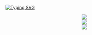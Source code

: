 [![Typing SVG](https://readme-typing-svg.herokuapp.com?size=80&center=true&width=1350&height=200&lines=Lazy%E3%80%81Curious%E3%80%81Explore%E3%80%81Code%E3%80%81Eat)](https://git.io/typing-svg)

<!--
**Achuan-2/Achuan-2** is a ✨ _special_ ✨ repository because its `README.md` (this file) appears on your GitHub profile.

Here are some ideas to get you started:

- 🔭 I’m currently working on ...
- 🌱 I’m currently learning ...
- 👯 I’m looking to collaborate on ...
- 🤔 I’m looking for help with ...
- 💬 Ask me about ...
- 📫 How to reach me: ...
- 😄 Pronouns: ...
- ⚡ Fun fact: ...
-->

<div align="center">
    <img  src="https://github-readme-streak-stats.herokuapp.com/?user=an-1024" />
</div>
<div align="center">
    <img src="https://activity-graph.herokuapp.com/graph?username=an-1024&theme=minimal" />
</div>

<div align="center"><img src="https://cdn.jsdelivr.net/gh/an-1024/an-1024/assets/github-contribution-grid-snake.svg" /></div>
